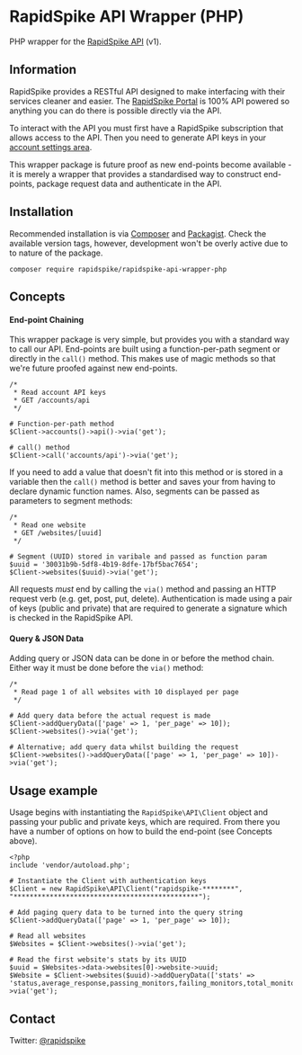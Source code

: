 # RapidSpike API Wrapper (PHP)

PHP wrapper for the [RapidSpike API](https://docs.rapidspike.com/system-api) (v1).

## Information

RapidSpike provides a RESTful API designed to make interfacing with their services cleaner and easier. The [RapidSpike Portal](https://my.rapidspike.com) is 100% API powered so anything you can do there is possible directly via the API.

To interact with the API you must first have a RapidSpike subscription that allows access to the API. Then you need to generate API keys in your [account settings area](https://my.rapidspike.com/#/account/my-account/account-settings?tab=api).

This wrapper package is future proof as new end-points become available - it is merely a wrapper that provides a standardised way to construct end-points, package request data and authenticate in the API.


## Installation

Recommended installation is via [Composer](https://getcomposer.org/) and [Packagist](https://packagist.org/packages/rapidspike/rapidspike-api-wrapper-php). Check the available version tags, however, development won't be overly active due to to nature of the package.

```
composer require rapidspike/rapidspike-api-wrapper-php
```


## Concepts

#### End-point Chaining
This wrapper package is very simple, but provides you with a standard way to call our API. End-points are built using a function-per-path segment or directly in the `call()` method. This makes use of magic methods so that we're future proofed against new end-points.
```
/* 
 * Read account API keys
 * GET /accounts/api
 */

# Function-per-path method 
$Client->accounts()->api()->via('get');

# call() method
$Client->call('accounts/api')->via('get');
```

If you need to add a value that doesn't fit into this method or is stored in a variable then the `call()` method is better and saves your from having to declare dynamic function names. Also, segments can be passed as parameters to segment methods:
```
/* 
 * Read one website
 * GET /websites/[uuid]
 */

# Segment (UUID) stored in varibale and passed as function param
$uuid = '30031b9b-5df8-4b19-8dfe-17bf5bac7654';
$Client->websites($uuid)->via('get');
```

All requests *must* end by calling the `via()` method and passing an HTTP request verb (e.g. get, post, put, delete). Authentication is made using a pair of keys (public and private) that are required to generate a signature which is checked in the RapidSpike API.

#### Query & JSON Data
Adding query or JSON data can be done in or before the method chain. Either way it must be done before the `via()` method:
```
/*
 * Read page 1 of all websites with 10 displayed per page
 */

# Add query data before the actual request is made
$Client->addQueryData(['page' => 1, 'per_page' => 10]);
$Client->websites()->via('get');

# Alternative; add query data whilst building the request
$Client->websites()->addQueryData(['page' => 1, 'per_page' => 10])->via('get');
```


## Usage example

Usage begins with instantiating the `RapidSpike\API\Client` object and passing your public and private keys, which are required. From there you have a number of options on how to build the end-point (see Concepts above).

```
<?php
include 'vendor/autoload.php';

# Instantiate the Client with authentication keys
$Client = new RapidSpike\API\Client("rapidspike-********", "**********************************************");

# Add paging query data to be turned into the query string
$Client->addQueryData(['page' => 1, 'per_page' => 10]);

# Read all websites
$Websites = $Client->websites()->via('get');

# Read the first website's stats by its UUID
$uuid = $Websites->data->websites[0]->website->uuid;
$Website = $Client->websites($uuid)->addQueryData(['stats' => 'status,average_response,passing_monitors,failing_monitors,total_monitors'])->via('get');
```


Contact
-------
Twitter: [@rapidspike](https://twitter.com/rapidspike)
